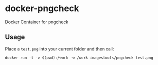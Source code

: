 # docker-pngcheck

Docker Container for pngcheck

## Usage

Place a `test.png` into your current folder and then call:
```
docker run -t -v $(pwd):/work -w /work imagestools/pngcheck test.png
```
